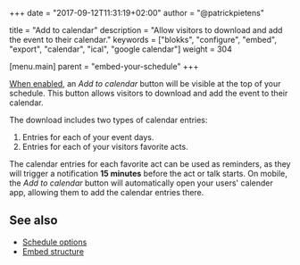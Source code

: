 +++
date            = "2017-09-12T11:31:19+02:00"
author          = "@patrickpietens"

title           = "Add to calendar"
description     = "Allow visitors to download and add the event to their calendar."
keywords        = ["blokks", "configure", "embed", "export", "calendar", "ical", "google calendar"]
weight          = 304

[menu.main]
parent          = "embed-your-schedule"
+++

[When enabled](http://configure/options), an *Add to calendar* button will be visible at the top of your schedule. This button allows visitors to download and add the event to their calendar.

The download includes two types of calendar entries:
1. Entries for each of your event days.
2. Entries for each of your visitors favorite acts.

The calendar entries for each favorite act can be used as reminders, as they will trigger a notification **15 minutes** before the act or talk starts. On mobile, the *Add to calendar* button will automatically open your users' calender app, allowing them to add the calendar entries there.

## See also
- [Schedule options](http://configure/options)
- [Embed structure](http://theme/structure#navigation)